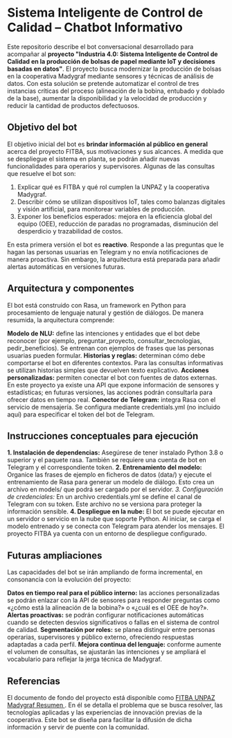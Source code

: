 # Sistema Inteligente de Control de Calidad – Chatbot Informativo

Este repositorio describe el bot conversacional desarrollado para acompañar al **proyecto "Industria 4.0: Sistema Inteligente de Control de Calidad en la producción de bolsas de papel mediante IoT y decisiones basadas en datos"**. El proyecto busca modernizar la producción de bolsas en la cooperativa Madygraf mediante sensores y técnicas de análisis de datos. Con esta solución se pretende automatizar el control de tres instancias críticas del proceso (alineación de la bobina, entubado y doblado de la base), aumentar la disponibilidad y la velocidad de producción y reducir la cantidad de productos defectuosos.

## Objetivo del bot

El objetivo inicial del bot es **brindar información al público en general** acerca del proyecto FITBA, sus motivaciones y sus alcances. A medida que se despliegue el sistema en planta, se podrán añadir nuevas funcionalidades para operarios y supervisores. Algunas de las consultas que resuelve el bot son:

1. Explicar qué es FITBA y qué rol cumplen la UNPAZ y la cooperativa Madygraf.
2. Describir cómo se utilizan dispositivos IoT, tales como balanzas digitales y visión artificial, para monitorear variables de producción.
3. Exponer los beneficios esperados: mejora en la eficiencia global del equipo (OEE), reducción de paradas no programadas, disminución del desperdicio y trazabilidad de costos.

En esta primera versión el bot es **reactivo**. Responde a las preguntas que le hagan las personas usuarias en Telegram y no envía notificaciones de manera proactiva. Sin embargo, la arquitectura está preparada para añadir alertas automáticas en versiones futuras.

## Arquitectura y componentes

El bot está construido con Rasa, un framework en Python para procesamiento de lenguaje natural y gestión de diálogos. De manera resumida, la arquitectura comprende:

**Modelo de NLU:** define las intenciones y entidades que el bot debe reconocer (por ejemplo, preguntar_proyecto, consultar_tecnologias, pedir_beneficios). Se entrenan con ejemplos de frases que las personas usuarias pueden formular.
**Historias y reglas:** determinan cómo debe comportarse el bot en diferentes contextos. Para las consultas informativas se utilizan historias simples que devuelven texto explicativo.
**Acciones personalizadas:** permiten conectar el bot con fuentes de datos externas. En este proyecto ya existe una API que expone información de sensores y estadísticas; en futuras versiones, las acciones podrán consultarla para ofrecer datos en tiempo real.
**Conector de Telegram:** integra Rasa con el servicio de mensajería. Se configura mediante credentials.yml (no incluido aquí) para especificar el token del bot de Telegram.

## Instrucciones conceptuales para ejecución

**1. Instalación de dependencias:** Asegúrese de tener instalado Python 3.8 o superior y el paquete rasa. También se requiere una cuenta de bot en Telegram y el correspondiente token.
**2. Entrenamiento del modelo:** Organice las frases de ejemplo en ficheros de datos (data/) y ejecute el entrenamiento de Rasa para generar un modelo de diálogo. Esto crea un archivo en models/ que podrá ser cargado por el servidor.
*3. *Configuración de credenciales:** En un archivo credentials.yml se define el canal de Telegram con su token. Este archivo no se versiona para proteger la información sensible.
**4. Despliegue en la nube:** El bot se puede ejecutar en un servidor o servicio en la nube que soporte Python. Al iniciar, se carga el modelo entrenado y se conecta con Telegram para atender los mensajes. El proyecto FITBA ya cuenta con un entorno de despliegue configurado.

## Futuras ampliaciones
Las capacidades del bot se irán ampliando de forma incremental, en consonancia con la evolución del proyecto:

**Datos en tiempo real para el público interno:** las acciones personalizadas se podrán enlazar con la API de sensores para responder preguntas como «¿cómo está la alineación de la bobina?» o «¿cuál es el OEE de hoy?».
**Alertas proactivas:** se podrán configurar notificaciones automáticas cuando se detecten desvíos significativos o fallas en el sistema de control de calidad.
**Segmentación por roles:** se planea distinguir entre personas operarias, supervisores y público externo, ofreciendo respuestas adaptadas a cada perfil.
**Mejora continua del lenguaje:** conforme aumente el volumen de consultas, se ajustarán las intenciones y se ampliará el vocabulario para reflejar la jerga técnica de Madygraf.

## Referencias

El documento de fondo del proyecto está disponible como [FITBA UNPAZ Madygraf Resumen ](docs/FITBA_UNPAZ-Madygraf_Resumen.md). En él se detalla el problema que se busca resolver, las tecnologías aplicadas y las experiencias de innovación previas de la cooperativa. Este bot se diseña para facilitar la difusión de dicha información y servir de puente con la comunidad.
